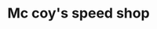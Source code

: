 ---
title: "Mc coy's speed shop"
url: /mezidon-vallee-dauge/mc-coys-speed-shop/
shop: Autowerkstatt
---